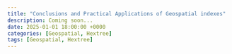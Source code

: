 ```yaml
---
title: "Conclusions and Practical Applications of Geospatial indexes"
description: Coming soon...
date: 2025-01-01 18:00:00 +0000
categories: [Geospatial, Hextree]
tags: [Geospatial, Hextree]
---
```

